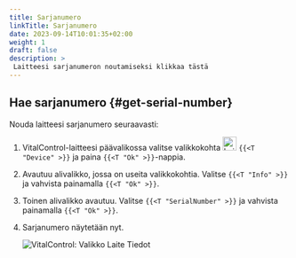```yaml
---
title: Sarjanumero
linkTitle: Sarjanumero
date: 2023-09-14T10:01:35+02:00
weight: 1
draft: false
description: >
 Laitteesi sarjanumeron noutamiseksi klikkaa tästä
---
```

## Hae sarjanumero {#get-serial-number}	

Nouda laitteesi sarjanumero seuraavasti:

1. VitalControl-laitteesi päävalikossa valitse valikkokohta <img src="/icons/device.svg" width="25" align="bottom" alt="Laite" />  `{{<T "Device" >}}` ja paina `{{<T "Ok" >}}`-nappia.

2. Avautuu alivalikko, jossa on useita valikkokohtia. Valitse `{{<T "Info" >}}` ja vahvista painamalla `{{<T "Ok" >}}`.

3. Toinen alivalikko avautuu. Valitse `{{<T "SerialNumber" >}}` ja vahvista painamalla `{{<T "Ok" >}}`.

4. Sarjanumero näytetään nyt.

   ![VitalControl: Valikko Laite Tiedot](../images/serialnumber.png "Hae sarjanumero")
